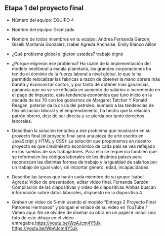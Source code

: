 ## Etapa 1 del proyecto final
- Número del equipo: EQUIPO 4
- Nombre del equipo:  Granizado
- Nombre de todos miembros en tu equipo: Andrea Fernanda Garzon, Giselli Montania Gonzalez, Isabel Agreda Anchaise, Emily Blanco Aillon
- ¿Qué problema global eligieron ustedes? trabajo  digno
- ¿Porque eligieron ese problema? Ha razón de la implementación del modelo neoliberal a escala planetaria, las grandes corporaciones ha tenido el dominio de la fuerza laboral a nivel global. lo que le ha permitido relocalizar las fabricas a razón de obtener la mano obrera más barata y economizar costos, y por tanto de obtener más ganancias, ganancia que no se ve reflejada en aumento de salarios o incremento en el pago de impuesto, esta tendencia económica que tuvo inicio en la decada de los 70 con los gobiernos de Margaret Tatcher Y Ronald Reagan, poterior da la crisis del petroleo, sumado a las tendencias de flexibilización laboral y el emprendimiento, ha hecho que la relación patrón obrero, deje de ser directa y se pierda por tanto derechos laborales.
- Describan la solución tentativa a ese problema que mostrarán en su proyecto final (el proyecto final será una pieza de arte escrito en JavaScript y HTML y CSS):
La solución que proponemos en nuestro proyecto es que crecimiento  económico de cada país se vea reflejado en los sueldos de sus trabajadores.
Para ello se requeriría también que se reformulen los códigos laborales de los distintos países para reconozcan las distintas formas de trabajo y la igualdad de salarios por un trabajo de igual valor, sin importar género, edad, incapacidades.

- Describe las tareas que harán cada miembro de su grupo: 
Isabel Agreda: Video de presentation, editar video final.
Fernanda Garzón: Compilación de las diapositivas y video de diapositivas
Ambas buscan información sobre datos laborales, dispuesto en la diapositiva 4

- Graben un video de 5-min usando el modelo “Entrega 2 Proyecto Final Patrones Hermosos” y pongan el enlace de su vídeo en YouTube / Vimeo aquí:
No se olviden de diseñar su obra en un papel e incluir una foto de este dibujo en el vídeo entregable.https://youtu.be/WpAJcm4Y5Jk
https://youtu.be/WpAJcm4Y5Jk
